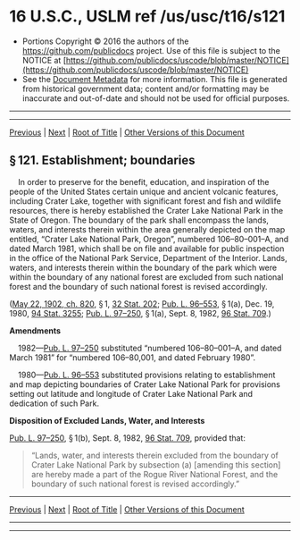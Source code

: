 ---
---

# 16 U.S.C., USLM ref /us/usc/t16/s121

* Portions Copyright © 2016 the authors of the https://github.com/publicdocs project.
  Use of this file is subject to the NOTICE at [https://github.com/publicdocs/uscode/blob/master/NOTICE](https://github.com/publicdocs/uscode/blob/master/NOTICE)
* See the [Document Metadata](././../../../../..//README.md) for more information.
  This file is generated from historical government data; content and/or formatting may be inaccurate and out-of-date and should not be used for official purposes.

----------
----------

[Previous](./../../../../..//us/usc/t16/ch1/schXIV/m__us_usc_t16_ch1_schXIV.md) | [Next](./../../../../..//us/usc/t16/ch1/schXIV/m__us_usc_t16_s121a.md) | [Root of Title](./../../../../../) | [Other Versions of this Document](https://publicdocs.github.io/go/links?ns=uslm&ref=%2Fus%2Fusc%2Ft16%2Fs121)

## § 121. Establishment; boundaries

    In order to preserve for the benefit, education, and inspiration of the people of the United States certain unique and ancient volcanic features, including Crater Lake, together with significant forest and fish and wildlife resources, there is hereby established the Crater Lake National Park in the State of Oregon. The boundary of the park shall encompass the lands, waters, and interests therein within the area generally depicted on the map entitled, “Crater Lake National Park, Oregon”, numbered 106–80–001–A, and dated March 1981, which shall be on file and available for public inspection in the office of the National Park Service, Department of the Interior. Lands, waters, and interests therein within the boundary of the park which were within the boundary of any national forest are excluded from such national forest and the boundary of such national forest is revised accordingly.

([May 22, 1902, ch. 820][/us/act/1902-05-22/ch820], § 1, [32 Stat. 202][/us/stat/32/202]; [Pub. L. 96–553][/us/pl/96/553], § 1(a), Dec. 19, 1980, [94 Stat. 3255][/us/stat/94/3255]; [Pub. L. 97–250][/us/pl/97/250], § 1(a), Sept. 8, 1982, [96 Stat. 709][/us/stat/96/709].)

 __Amendments__ 

    1982—[Pub. L. 97–250][/us/pl/97/250] substituted “numbered 106–80–001–A, and dated March 1981” for “numbered 106–80,001, and dated February 1980”.

    1980—[Pub. L. 96–553][/us/pl/96/553] substituted provisions relating to establishment and map depicting boundaries of Crater Lake National Park for provisions setting out latitude and longitude of Crater Lake National Park and dedication of such Park.

 __Disposition of Excluded Lands, Water, and Interests__ 

[Pub. L. 97–250][/us/pl/97/250], § 1(b), Sept. 8, 1982, [96 Stat. 709][/us/stat/96/709], provided that: 

> “Lands, water, and interests therein excluded from the boundary of Crater Lake National Park by subsection (a) \[amending this section\] are hereby made a part of the Rogue River National Forest, and the boundary of such national forest is revised accordingly.”

----------

[Previous](./../../../../..//us/usc/t16/ch1/schXIV/m__us_usc_t16_ch1_schXIV.md) | [Next](./../../../../..//us/usc/t16/ch1/schXIV/m__us_usc_t16_s121a.md) | [Root of Title](./../../../../../) | [Other Versions of this Document](https://publicdocs.github.io/go/links?ns=uslm&ref=%2Fus%2Fusc%2Ft16%2Fs121)

----------
----------

[/us/act/1902-05-22/ch820]: https://publicdocs.github.io/go/links?ns=uslm&ref=%2Fus%2Fact%2F1902-05-22%2Fch820
[/us/stat/32/202]: https://publicdocs.github.io/go/links?ns=uslm&ref=%2Fus%2Fstat%2F32%2F202
[/us/pl/96/553]: https://publicdocs.github.io/go/links?ns=uslm&ref=%2Fus%2Fpl%2F96%2F553
[/us/stat/94/3255]: https://publicdocs.github.io/go/links?ns=uslm&ref=%2Fus%2Fstat%2F94%2F3255
[/us/pl/97/250]: https://publicdocs.github.io/go/links?ns=uslm&ref=%2Fus%2Fpl%2F97%2F250
[/us/stat/96/709]: https://publicdocs.github.io/go/links?ns=uslm&ref=%2Fus%2Fstat%2F96%2F709
[/us/pl/97/250]: https://publicdocs.github.io/go/links?ns=uslm&ref=%2Fus%2Fpl%2F97%2F250
[/us/pl/96/553]: https://publicdocs.github.io/go/links?ns=uslm&ref=%2Fus%2Fpl%2F96%2F553
[/us/pl/97/250]: https://publicdocs.github.io/go/links?ns=uslm&ref=%2Fus%2Fpl%2F97%2F250
[/us/stat/96/709]: https://publicdocs.github.io/go/links?ns=uslm&ref=%2Fus%2Fstat%2F96%2F709


